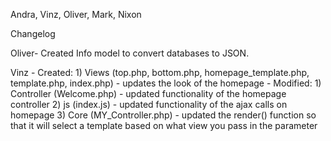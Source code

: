 Andra, Vinz, Oliver, Mark, Nixon

Changelog


Oliver- Created Info model to convert databases to JSON.

Vinz - Created:
    1) Views (top.php, bottom.php, homepage_template.php, template.php, index.php)
        - updates the look of the homepage
    - Modified:
    1) Controller (Welcome.php)
        - updated functionality of the homepage controller
    2) js (index.js)
        - updated functionality of the ajax calls on homepage
    3) Core (MY_Controller.php)
        - updated the render() function so that it will select a template based
        on what view you pass in the parameter